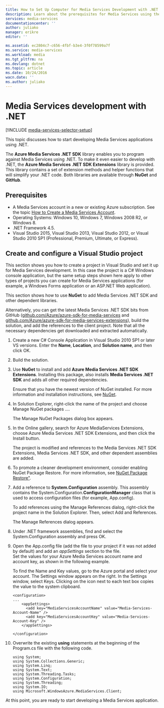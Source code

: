 ```yaml
---
title: How to Set Up Computer for Media Services Development with .NET
description: Learn about the prerequisites for Media Services using the Media Services SDK for .NET. Also learn how to create a Visual Studio app.
services: media-services
documentationcenter: ''
author: juliako
manager: erikre
editor: ''

ms.assetid: ec2804c7-c656-4fbf-b3e4-3f0f78599a7f
ms.service: media-services
ms.workload: media
ms.tgt_pltfrm: na
ms.devlang: dotnet
ms.topic: article
ms.date: 10/24/2016
wacn.date: ''
ms.author: juliako
---
```


# Media Services development with .NET
[!INCLUDE [media-services-selector-setup](../../includes/media-services-selector-setup.md)]

This topic discusses how to start developing Media Services applications using .NET.

The **Azure Media Services .NET SDK** library enables you to program against Media Services using .NET. To make it even easier to develop with .NET, the **Azure Media Services .NET SDK Extensions** library is provided. This library contains a set of extension methods and helper functions that will simplify your .NET code. Both libraries are available through **NuGet** and **GitHub**.

## Prerequisites
-   A Media Services account in a new or existing Azure subscription. See the topic [How to Create a Media Services Account](./media-services-portal-create-account.md).
-   Operating Systems: Windows 10, Windows 7, Windows 2008 R2, or Windows 8.
-   .NET Framework 4.5.
-    Visual Studio 2015, Visual Studio 2013, Visual Studio 2012, or Visual Studio 2010 SP1 (Professional, Premium, Ultimate, or Express).

## Create and configure a Visual Studio project
This section shows you how to create a project in Visual Studio and set it up for Media Services development.  In this case the project is a C# Windows console application, but the same setup steps shown here apply to other types of projects you can create for Media Services applications (for example, a Windows Forms application or an ASP.NET Web application).

This section shows how to use **NuGet** to add Media Services .NET SDK and other dependent libraries.

Alternatively, you can get the latest Media Services .NET SDK bits from GitHub ([github.com/Azure/azure-sdk-for-media-services](https://github.com/Azure/azure-sdk-for-media-services) and [github.com/Azure/azure-sdk-for-media-services-extensions](https://github.com/Azure/azure-sdk-for-media-services-extensions)), build the solution, and add the references to the client project. Note that all the necessary dependencies get downloaded and extracted automatically.

1. Create a new C# Console Application in Visual Studio 2010 SP1 or later VS versions. Enter the **Name**, **Location**, and **Solution name**, and then click OK.
2. Build the solution.
3. Use **NuGet** to install and add **Azure Media Services .NET SDK Extensions**. Installing this package, also installs **Media Services .NET SDK** and adds all other required dependencies.

    Ensure that you have the newest version of NuGet installed. For more information and installation instructions, see [NuGet](http://nuget.codeplex.com/).
4. In Solution Explorer, right-click the name of the project and choose Manage NuGet packages ….

    The Manage NuGet Packages dialog box appears.
5. In the Online gallery, search for Azure MediaServices Extensions, choose Azure Media Services .NET SDK Extensions, and then click the Install button.

    The project is modified and references to the Media Services .NET SDK Extensions,  Media Services .NET SDK, and other dependent assemblies are added.
6. To promote a cleaner development environment, consider enabling NuGet Package Restore. For more information, see [NuGet Package Restore"](http://docs.nuget.org/consume/package-restore).
7. Add a reference to **System.Configuration** assembly. This assembly contains the System.Configuration.**ConfigurationManager** class that is used to access configuration files (for example, App.config).

    To add references using the Manage References dialog, right-click the project name in the Solution Explorer. Then, select Add and References.

    The Manage References dialog appears.
8. Under .NET framework assemblies, find and select the System.Configuration assembly and press OK.
9. Open the App.config file (add the file to your project if it was not added by default) and add an *appSettings* section to the file.     
   Set the values for your Azure Media Services account name and account key, as shown in the following example.

    To find the Name and Key values, go to the Azure portal and select your account. The Settings window appears on the right. In the Settings window, select Keys. Clicking on the icon next to each text box copies the value to the system clipboard.

    ```
    <configuration>
    ...
        <appSettings>
          <add key="MediaServicesAccountName" value="Media-Services-Account-Name" />
          <add key="MediaServicesAccountKey" value="Media-Services-Account-Key" />
        </appSettings>

    </configuration>
    ```

1. Overwrite the existing **using** statements at the beginning of the Program.cs file with the following code.

    ```
    using System;
    using System.Collections.Generic;
    using System.Linq;
    using System.Text;
    using System.Threading.Tasks;
    using System.Configuration;
    using System.Threading;
    using System.IO;
    using Microsoft.WindowsAzure.MediaServices.Client;
    ```

At this point, you are ready to start developing a Media Services application.